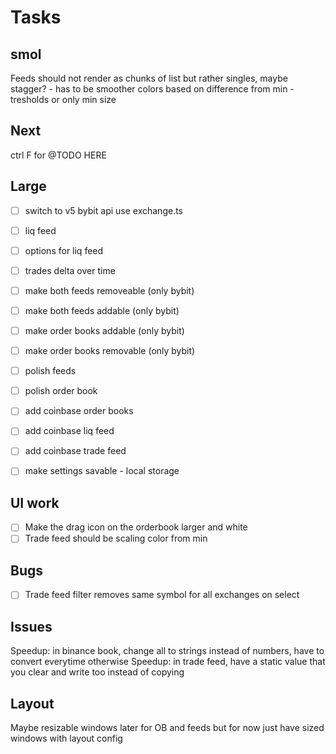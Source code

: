 # Tasks

## smol

Feeds should not render as chunks of list but rather singles, maybe stagger? - has to be smoother
colors based on difference from min - tresholds or only min size

## Next

ctrl F for @TODO HERE

## Large

- [ ] switch to v5 bybit api use exchange.ts

- [ ] liq feed
- [ ] options for liq feed
- [ ] trades delta over time
- [ ] make both feeds removeable (only bybit)
- [ ] make both feeds addable (only bybit)
- [ ] make order books addable (only bybit)
- [ ] make order books removable (only bybit)
- [ ] polish feeds
- [ ] polish order book
- [ ] add coinbase order books
- [ ] add coinbase liq feed
- [ ] add coinbase trade feed
- [ ] make settings savable - local storage

## UI work

- [ ] Make the drag icon on the orderbook larger and white
- [ ] Trade feed should be scaling color from min

## Bugs

- [ ] Trade feed filter removes same symbol for all exchanges on select

## Issues

Speedup: in binance book, change all to strings instead of numbers, have to convert everytime otherwise
Speedup: in trade feed, have a static value that you clear and write too instead of copying

## Layout

Maybe resizable windows later for OB and feeds but for now just have sized windows with layout config
